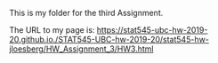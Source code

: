 This is my folder for the third Assignment.

The URL to my page is: https://stat545-ubc-hw-2019-20.github.io./STAT545-UBC-hw-2019-20/stat545-hw-jloesberg/HW_Assignment_3/HW3.html
